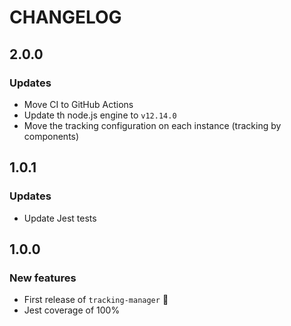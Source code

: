 # CHANGELOG

## 2.0.0

### Updates

- Move CI to GitHub Actions
- Update th node.js engine to `v12.14.0`
- Move the tracking configuration on each instance (tracking by components)

## 1.0.1

### Updates

- Update Jest tests

## 1.0.0

### New features

- First release of `tracking-manager` 🚀
- Jest coverage of 100%
